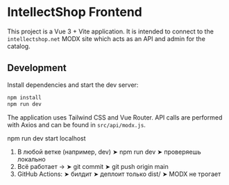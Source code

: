 # IntellectShop Frontend

This project is a Vue 3 + Vite application. It is intended to connect to the `intellectshop.net` MODX site which acts as an API and admin for the catalog.

## Development

Install dependencies and start the dev server:

```bash
npm install
npm run dev
```

The application uses Tailwind CSS and Vue Router. API calls are performed with Axios and can be found in `src/api/modx.js`.

npm run dev start localhost

1.	В любой ветке (например, dev)
➤ npm run dev
➤ проверяешь локально
2.	Всё работает →
➤ git commit
➤ git push origin main
3.	GitHub Actions:
➤ билдит
➤ деплоит только dist/
➤ MODX не трогает